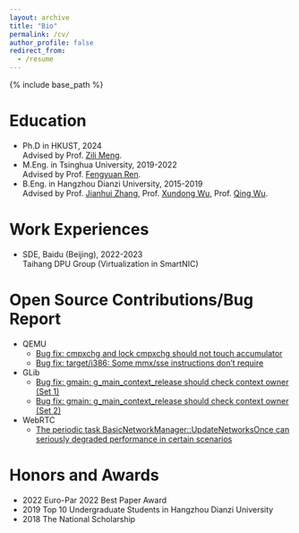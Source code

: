```yaml
---
layout: archive
title: "Bio"
permalink: /cv/
author_profile: false
redirect_from:
  - /resume
---
```


{% include base_path %}

Education
======
* Ph.D in HKUST, 2024  
Advised by Prof. [Zili Meng](https://zilimeng.com/).
* M.Eng. in Tsinghua University, 2019-2022  
Advised by Prof. [Fengyuan Ren](https://nns.cs.tsinghua.edu.cn/personal/renfy/renfy.html).
* B.Eng. in Hangzhou Dianzi University, 2015-2019  
Advised by Prof. [Jianhui Zhang](https://jhzhang.cn/), Prof. [Xundong Wu](https://scholar.google.com.hk/citations?hl=zh-CN&user=IJ-S8dMAAAAJ), Prof. [Qing Wu](https://www.hdu.edu.cn/2017/0816/c662a34739/page.htm).

Work Experiences
======
* SDE, Baidu (Beijing), 2022-2023  
Taihang DPU Group (Virtualization in SmartNIC)

Open Source Contributions/Bug Report
======
* QEMU
  * [Bug fix: cmpxchg and lock cmpxchg should not touch accumulator](https://lore.kernel.org/all/20220323013417.409858-1-lw945lw945@yahoo.com/)
  * [Bug fix: target/i386: Some mmx/sse instructions don’t require](https://lore.kernel.org/all/20220325145007.448948-1-lw945lw945@yahoo.com/)
* GLib
  * [Bug fix: gmain: g_main_context_release should check context owner (Set 1)](https://gitlab.gnome.org/GNOME/glib/-/merge_requests/3314) 
  * [Bug fix: gmain: g_main_context_release should check context owner (Set 2)](https://gitlab.gnome.org/GNOME/glib/-/merge_requests/3302) 
* WebRTC
  * [The periodic task BasicNetworkManager::UpdateNetworksOnce can seriously degraded performance in certain scenarios
](https://issues.webrtc.org/issues/418883745)

Honors and Awards
======
* 2022 Euro-Par 2022 Best Paper Award
* 2019 Top 10 Undergraduate Students in Hangzhou Dianzi University
* 2018 The National Scholarship

<!-- Skills
======
* Skill 1
* Skill 2
  * Sub-skill 2.1
  * Sub-skill 2.2
  * Sub-skill 2.3
* Skill 3 -->

<!-- Publications
======
  <ul>{% for post in site.publications reversed %}
    {% include archive-single-cv.html %}
  {% endfor %}</ul> -->
  
<!-- Talks
======
  <ul>{% for post in site.talks reversed %}
    {% include archive-single-talk-cv.html  %}
  {% endfor %}</ul>
  
Teaching
======
  <ul>{% for post in site.teaching reversed %}
    {% include archive-single-cv.html %}
  {% endfor %}</ul>
  
Service and leadership
======
* Currently signed in to 43 different slack teams -->
